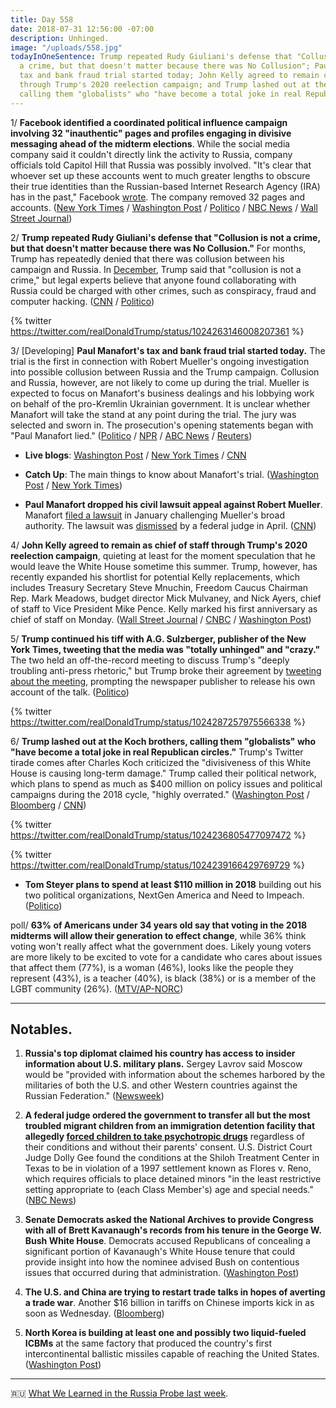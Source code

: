 ```yaml
---
title: Day 558
date: 2018-07-31 12:56:00 -07:00
description: Unhinged.
image: "/uploads/558.jpg"
todayInOneSentence: Trump repeated Rudy Giuliani's defense that "Collusion is not
  a crime, but that doesn't matter because there was No Collusion"; Paul Manafort's
  tax and bank fraud trial started today; John Kelly agreed to remain chief of staff
  through Trump's 2020 reelection campaign; and Trump lashed out at the Koch brothers,
  calling them "globalists" who "have become a total joke in real Republican circles."
---
```


1/ **Facebook identified a coordinated political influence campaign involving 32 "inauthentic" pages and profiles engaging in divisive messaging ahead of the midterm elections**. While the social media company said it couldn't directly link the activity to Russia, company officials told Capitol Hill that Russia was possibly involved. "It's clear that whoever set up these accounts went to much greater lengths to obscure their true identities than the Russian-based Internet Research Agency (IRA) has in the past," Facebook [wrote](https://newsroom.fb.com/news/2018/07/removing-bad-actors-on-facebook/). The company removed 32 pages and accounts. ([New York Times](https://www.nytimes.com/2018/07/31/us/politics/facebook-political-campaign-midterms.html) / [Washington Post](https://www.washingtonpost.com/technology/2018/07/31/facebook-says-it-has-uncovered-coordinated-disinformation-operation-ahead-midterm-elections/) / [Politico](https://www.politico.com/story/2018/07/31/facebook-suspends-inauthentic-propaganda-accounts-752615) / [NBC News](https://www.nbcnews.com/tech/tech-news/facebook-says-it-found-new-covert-disinformation-campaign-n896211) / [Wall Street Journal](https://www.wsj.com/articles/facebook-removes-fake-accounts-that-displayed-activity-consistent-with-russian-efforts-during-2016-election-1533055712))

2/ **Trump repeated Rudy Giuliani's defense that "Collusion is not a crime, but that doesn't matter because there was No Collusion."** For months, Trump has repeatedly denied that there was collusion between his campaign and Russia. In [December](https://whatthefuckjusthappenedtoday.com/2017/12/29/day-344/#1-trump-the-russia-investigation-mak), Trump said that "collusion is not a crime," but legal experts believe that anyone found collaborating with Russia could be charged with other crimes, such as conspiracy, fraud and computer hacking. ([CNN](https://www.cnn.com/2018/07/31/politics/donald-trump-collusion-defense-tweet/index.html) / [Politico](https://www.politico.com/story/2018/07/31/trump-collusion-not-a-crime-751332))

{% twitter https://twitter.com/realDonaldTrump/status/1024263146008207361 %}

3/ \[Developing\] **Paul Manafort's tax and bank fraud trial started today.** The trial is the first in connection with Robert Mueller's ongoing investigation into possible collusion between Russia and the Trump campaign. Collusion and Russia, however, are not likely to come up during the trial. Mueller is expected to focus on Manafort's business dealings and his lobbying work on behalf of the pro-Kremlin Ukrainian government. It is unclear whether Manafort will take the stand at any point during the trial. The jury was selected and sworn in. The prosecution's opening statements began with "Paul Manafort lied." ([Politico](https://www.politico.com/story/2018/07/31/jury-seated-in-manafort-trial-752691) / [NPR](https://www.npr.org/2018/07/31/630865101/manafort-heads-to-court-as-first-defendant-in-mueller-probe-to-face-trial) / [ABC News](https://abcnews.go.com/Politics/manafort-trial-mueller-investigation-set-underway/story?id=56910276) / [Reuters](https://www.reuters.com/article/us-usa-trump-russia-manafort-jury/jury-in-manafort-trial-selected-opening-arguments-set-to-begin-idUSKBN1KL2O1))

* **Live blogs**: [Washington Post](https://www.washingtonpost.com/news/local/wp/2018/07/31/paul-manafort-trial-live-coverage/) / [New York Times](https://www.nytimes.com/2018/07/31/us/politics/paul-manafort-trial.html) / [CNN](https://www.cnn.com/politics/live-news/manafort-trial/index.html)

* **Catch Up**: The main things to know about Manafort's trial. ([Washington Post](https://www.washingtonpost.com/local/public-safety/the-manafort-trial-what-you-need-to-know/2018/07/26/cccede98-8136-11e8-b851-5319c08f7cee_story.html) / [New York Times](https://www.nytimes.com/2018/07/29/us/politics/paul-manafort-trial.html))

* **Paul Manafort dropped his civil lawsuit appeal against Robert Mueller**. Manafort [filed a lawsuit](https://whatthefuckjusthappenedtoday.com/2018/01/03/day-349/#3-paul-manafort-sued-robert-mueller) in January challenging Mueller's broad authority. The lawsuit was [dismissed](https://whatthefuckjusthappenedtoday.com/2018/04/27/day-463/) by a federal judge in April. ([CNN](https://www.cnn.com/2018/07/30/politics/manafort-appeal-civil-case-mueller/index.html))

4/ **John Kelly agreed to remain as chief of staff through Trump's 2020 reelection campaign**, quieting at least for the moment speculation that he would leave the White House sometime this summer. Trump, however, has recently expanded his shortlist for potential Kelly replacements, which includes Treasury Secretary Steve Mnuchin, Freedom Caucus Chairman Rep. Mark Meadows, budget director Mick Mulvaney, and Nick Ayers, chief of staff to Vice President Mike Pence. Kelly marked his first anniversary as chief of staff on Monday. ([Wall Street Journal](https://www.wsj.com/articles/john-kelly-has-told-white-house-staff-trump-asked-him-to-stay-in-post-through-2020-1533053182) / [CNBC](https://www.cnbc.com/2018/07/31/john-kelly-agrees-to-stay-at-white-house-for-forseeable-future.html) / [Washington Post](https://www.washingtonpost.com/politics/john-kelly-intends-to-remain-as-trumps-chief-of-staff-through-2020-reelection/2018/07/31/832bbf1c-94dd-11e8-810c-5fa705927d54_story.html))

5/ **Trump continued his tiff with A.G. Sulzberger, publisher of the New York Times, tweeting that the media was "totally unhinged" and "crazy."** The two held an off-the-record meeting to discuss Trump's "deeply troubling anti-press rhetoric," but Trump broke their agreement by [tweeting about the meeting](https://whatthefuckjusthappenedtoday.com/2018/07/30/day-557/#3-trump-accused-journalists-of-being), prompting the newspaper publisher to release his own account of the talk. ([Politico](https://www.politico.com/story/2018/07/31/trump-criticize-media-751422))

{% twitter https://twitter.com/realDonaldTrump/status/1024287257975566338 %}

6/ **Trump lashed out at the Koch brothers, calling them "globalists" who "have become a total joke in real Republican circles."** Trump's Twitter tirade comes after Charles Koch criticized the "divisiveness of this White House is causing long-term damage." Trump called their political network, which plans to spend as much as $400 million on policy issues and political campaigns during the 2018 cycle, "highly overrated." ([Washington Post](https://www.washingtonpost.com/politics/a-total-joke-trump-lashes-out-at-koch-brothers-after-political-network-slams-white-house/2018/07/31/063a28ae-94ab-11e8-80e1-00e80e1fdf43_story.html) / [Bloomberg](https://www.bloomberg.com/news/articles/2018-07-31/trump-calls-kochs-a-total-joke-after-break-with-gop-candidate) / [CNN](https://www.cnn.com/2018/07/31/politics/trump-koch-brothers/index.html))

{% twitter https://twitter.com/realDonaldTrump/status/1024236805477097472 %}

{% twitter https://twitter.com/realDonaldTrump/status/1024239166429769729 %}

* **Tom Steyer plans to spend at least $110 million in 2018** building out his two political organizations, NextGen America and Need to Impeach. ([Politico](https://www.politico.com/story/2018/07/31/steyer-democrats-millions-midterms-751245))

poll/ **63% of Americans under 34 years old say that voting in the 2018 midterms will allow their generation to effect change**, while 36% think voting won't really affect what the government does. Likely young voters are more likely to be excited to vote for a candidate who cares about issues that affect them (77%), is a woman (46%), looks like the people they represent (43%), is a teacher (40%), is black (38%) or is a member of the LGBT community (26%). ([MTV/AP-NORC](http://www.apnorc.org/projects/Pages/HTML%20Reports/youth-midterm-election.aspx))

---

## Notables.

1. **Russia's top diplomat claimed his country has access to insider information about U.S. military plans.** Sergey Lavrov said Moscow would be "provided with information about the schemes harbored by the militaries of both the U.S. and other Western countries against the Russian Federation." ([Newsweek](https://www.newsweek.com/russia-says-it-will-know-us-military-plans-they-happen-1048779))

2. **A federal judge ordered the government to transfer all but the most troubled migrant children from an immigration detention facility that allegedly [forced children to take psychotropic drugs](https://www.nbcnews.com/health/kids-health/u-s-centers-force-migrant-children-take-drugs-lawsuit-n885386?icid=related)** regardless of their conditions and without their parents' consent. U.S. District Court Judge Dolly Gee found the conditions at the Shiloh Treatment Center in Texas to be in violation of a 1997 settlement known as Flores v. Reno, which requires officials to place detained minors "in the least restrictive setting appropriate to (each Class Member's) age and special needs." ([NBC News](https://www.nbcnews.com/news/us-news/judge-orders-most-migrant-children-removed-texas-facility-uses-psychotropic-n895966))

3. **Senate Democrats asked the National Archives to provide Congress with all of Brett Kavanaugh's records from his tenure in the George W. Bush White House**. Democrats accused Republicans of concealing a significant portion of Kavanaugh's White House tenure that could provide insight into how the nominee advised Bush on contentious issues that occurred during that administration. ([Washington Post](https://www.washingtonpost.com/politics/senate-democrats-ask-archives-for-all-of-kavanaughs-records-during-his-white-house-years/2018/07/31/065896a6-94cc-11e8-8ffb-5de6d5e49ada_story.html))

4. **The U.S. and China are trying to restart trade talks in hopes of averting a trade war**. Another $16 billion in tariffs on Chinese imports kick in as soon as Wednesday. ([Bloomberg](https://www.bloomberg.com/news/articles/2018-07-31/u-s-china-said-to-seek-to-restart-talks-to-defuse-trade-war))

5. **North Korea is building at least one and possibly two liquid-fueled ICBMs** at the same factory that produced the country's first intercontinental ballistic missiles capable of reaching the United States. ([Washington Post](https://www.washingtonpost.com/world/national-security/us-spy-agencies-north-korea-is-working-on-new-missiles/2018/07/30/b3542696-940d-11e8-a679-b09212fb69c2_story.html))

---

🇷🇺 [What We Learned in the Russia Probe last week](https://whatthefuckjusthappenedtoday.com/2018/07/29/week-of-july-22-28/).
